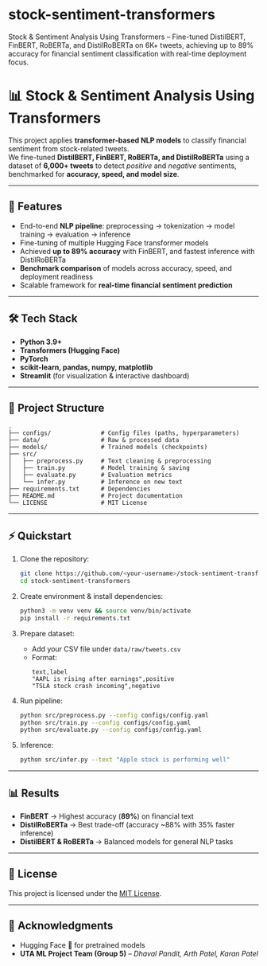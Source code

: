 # stock-sentiment-transformers
Stock &amp; Sentiment Analysis Using Transformers – Fine-tuned DistilBERT, FinBERT, RoBERTa, and DistilRoBERTa on 6K+ tweets, achieving up to 89% accuracy for financial sentiment classification with real-time deployment focus.


# 📊 Stock & Sentiment Analysis Using Transformers

This project applies **transformer-based NLP models** to classify financial sentiment from stock-related tweets.  
We fine-tuned **DistilBERT, FinBERT, RoBERTa, and DistilRoBERTa** using a dataset of **6,000+ tweets** to detect *positive* and *negative* sentiments, benchmarked for **accuracy, speed, and model size**.  

---

## 🚀 Features
- End-to-end **NLP pipeline**: preprocessing → tokenization → model training → evaluation → inference  
- Fine-tuning of multiple Hugging Face transformer models  
- Achieved **up to 89% accuracy** with FinBERT, and fastest inference with DistilRoBERTa  
- **Benchmark comparison** of models across accuracy, speed, and deployment readiness  
- Scalable framework for **real-time financial sentiment prediction**  

---

## 🛠️ Tech Stack
- **Python 3.9+**  
- **Transformers (Hugging Face)**  
- **PyTorch**  
- **scikit-learn, pandas, numpy, matplotlib**  
- **Streamlit** (for visualization & interactive dashboard)  

---

## 📂 Project Structure
```
.
├── configs/              # Config files (paths, hyperparameters)
├── data/                 # Raw & processed data
├── models/               # Trained models (checkpoints)
├── src/
│   ├── preprocess.py     # Text cleaning & preprocessing
│   ├── train.py          # Model training & saving
│   ├── evaluate.py       # Evaluation metrics
│   └── infer.py          # Inference on new text
├── requirements.txt      # Dependencies
├── README.md             # Project documentation
└── LICENSE               # MIT License
```

---

## ⚡ Quickstart
1. Clone the repository:
   ```bash
   git clone https://github.com/<your-username>/stock-sentiment-transformers.git
   cd stock-sentiment-transformers
   ```

2. Create environment & install dependencies:
   ```bash
   python3 -m venv venv && source venv/bin/activate
   pip install -r requirements.txt
   ```

3. Prepare dataset:
   - Add your CSV file under `data/raw/tweets.csv`  
   - Format:  
     ```
     text,label
     "AAPL is rising after earnings",positive
     "TSLA stock crash incoming",negative
     ```

4. Run pipeline:
   ```bash
   python src/preprocess.py --config configs/config.yaml
   python src/train.py --config configs/config.yaml
   python src/evaluate.py --config configs/config.yaml
   ```

5. Inference:
   ```bash
   python src/infer.py --text "Apple stock is performing well"
   ```

---

## 📊 Results
- **FinBERT** → Highest accuracy (**89%**) on financial text  
- **DistilRoBERTa** → Best trade-off (accuracy ~88% with 35% faster inference)  
- **DistilBERT & RoBERTa** → Balanced models for general NLP tasks  

---

## 📜 License
This project is licensed under the [MIT License](LICENSE).  

---

## 🙌 Acknowledgments
- Hugging Face 🤗 for pretrained models  
- **UTA ML Project Team (Group 5)** – *Dhaval Pandit, Arth Patel, Karan Patel*  
